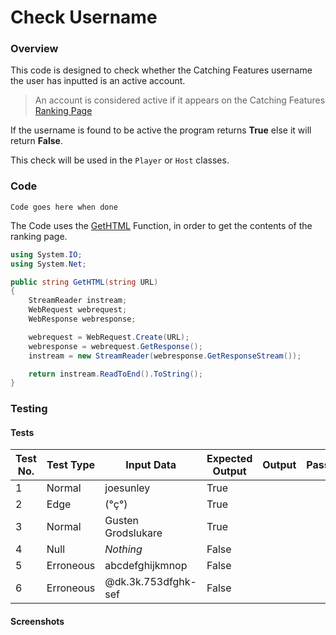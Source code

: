 # Check Username

### Overview
This code is designed to check whether the Catching Features username the user has inputted is an active account.
> An account is considered active if it appears on the Catching Features [Ranking Page](http://www.catchingfeatures.com/comps/rankings.php)

If the username is found to be active the program returns **True** else it will return **False**.

This check will be used in the `Player` or `Host` classes.



### Code

``` 
Code goes here when done
```

The Code uses the [GetHTML](https://github.com/joesunley/NEA-Project/blob/master/Functions/GetHTML.md) Function, in order to get the contents of the ranking page.

``` csharp
using System.IO;
using System.Net;

public string GetHTML(string URL)
{
    StreamReader instream;
    WebRequest webrequest;
    WebResponse webresponse;

    webrequest = WebRequest.Create(URL);
    webresponse = webrequest.GetResponse();
    instream = new StreamReader(webresponse.GetResponseStream());

    return instream.ReadToEnd().ToString();
}
```
### Testing

#### Tests

| Test No. | Test Type | Input Data           | Expected Output | Output | Pass |
|----------|-----------|----------------------|-----------------|--------|------|
| 1        | Normal    | joesunley            | True            |        |      |
| 2        | Edge      | (°ç°)                | True            |        |      |
| 3        | Normal    | Gusten Grodslukare   | True            |        |      |
| 4        | Null      | *Nothing*            | False           |        |      |
| 5        | Erroneous | abcdefghijkmnop      | False           |        |      |
| 6        | Erroneous | @dk.3k.753dfghk-sef  | False           |        |      |

#### Screenshots
